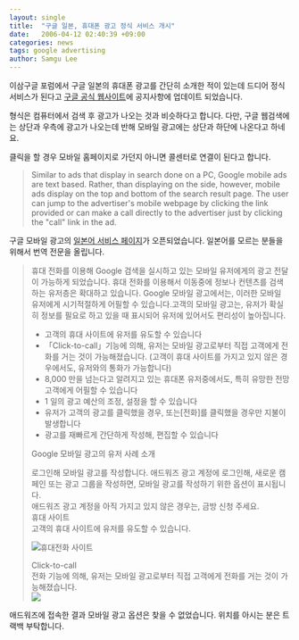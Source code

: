 ```yaml
---
layout: single
title:  "구글 일본, 휴대폰 광고 정식 서비스 개시"
date:   2006-04-12 02:40:39 +09:00
categories: news
tags: google advertising
author: Samgu Lee
---
```

이삼구글 포럼에서 구글 일본의 휴대폰 광고를 간단히 소개한 적이 있는데 드디어 정식 서비스가 된다고 [구글 공식 웹사이트](http://www.google.com/press/annc/mobile_ads_jp.html)에 공지사항에 업데이트 되었습니다.

형식은 컴퓨터에서 검색 후 광고가 나오는 것과 비슷하다고 합니다. 다만, 구글 웹검색에는 상단과 우측에 광고가 나오는데 반해 모바일 광고에는 상단과 하단에 나온다고 하네요.

클릭을 할 경우 모바일 홈페이지로 가던지 아니면 콜센터로 연결이 된다고 합니다.

> Similar to ads that display in search done on a PC, Google mobile ads are text based. Rather, than displaying on the side, however, mobile ads display on the top and bottom of the search result page. The user can jump to the advertiser's mobile webpage by clicking the link provided or can make a call directly to the advertiser just by clicking the "call" link in the ad.

구글 모바일 광고의 [일본어 서비스 페이지](http://services.google.com/adwords/mobile_ads_jp)가 오픈되었습니다. 일본어를 모르는 분들을 위해서 번역 전문을 올립니다.

> 휴대 전화를 이용해 Google 검색을 실시하고 있는 모바일 유저에게의 광고 전달이 가능하게 되었습니다. 휴대 전화를 이용해서 이동중에 정보나 컨텐츠를 검색하는 유저층은 확대하고 있습니다. Google 모바일 광고에서는, 이러한 모바일 유저에게 시기적절하게 어필할 수 있습니다.고객의 모바일 광고는, 유저가 확실히 정보를 필요로 하고 있을 때 표시되어 유저에 있어서도 편리성이 높아집니다.  
>    * 고객의 휴대 사이트에 유저를 유도할 수 있습니다  
>    * 「Click-to-call」기능에 의해, 유저는 모바일 광고로부터 직접 고객에게 전화를 거는 것이 가능해졌습니다. (고객이 휴대 사이트를 가지고 있지 않은 경우에서도, 유저와의 통화가 가능합니다)  
>    * 8,000 만을 넘는다고 알려지고 있는 휴대폰 유저중에서도, 특히 유망한 전망 고객에게 어필할 수 있습니다  
>    * 1 일의 광고 예산의 조정, 설정을 할 수 있습니다  
>    * 유저가 고객의 광고를 클릭했을 경우, 또는[전화]를 클릭했을 경우만 지불이 발생합니다
>    * 광고를 재빠르게 간단하게 작성해, 편집할 수 있습니다
>
> Google 모바일 광고의 유저 사례 소개
>
> 로그인해 모바일 광고를 작성합니다. 애드워즈 광고 계정에 로그인해, 새로운 캠페인 또는 광고 그룹을 작성하면, 모바일 광고를 작성하기 위한 옵션이 표시됩니다.  
> 애드워즈 광고 계정을 아직 가지고 있지 않은 경우는, 금방 신청 주세요.  
> 휴대 사이트  
> 고객의 휴대 사이트에 유저를 유도할 수 있습니다.  
>
> ![휴대전화 사이트](https://services.google.com/images/adwords/mobile_ads_site.gif)  
>
> Click-to-call  
> 전화 기능에 의해, 유저는 모바일 광고로부터 직접 고객에게 전화를 거는 것이 가능해졌습니다.  
> ![](https://services.google.com/images/adwords/mobile_ads_click.gif)

애드워즈에 접속한 결과 모바일 광고 옵션은 찾을 수 없었습니다. 위치를 아시는 분은 트랙백 부탁합니다.
